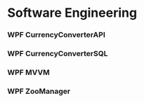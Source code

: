 # Software Engineering

### WPF CurrencyConverterAPI

### WPF CurrencyConverterSQL

### WPF MVVM

### WPF ZooManager